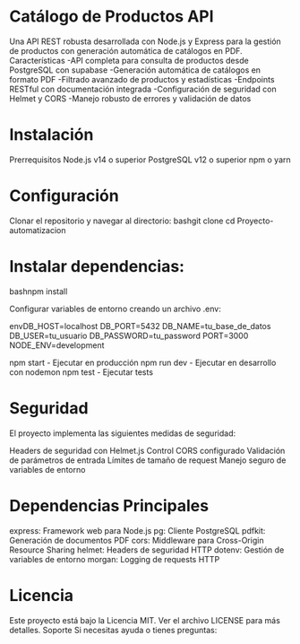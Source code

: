 # Catálogo de Productos API
Una API REST robusta desarrollada con Node.js y Express para la gestión de productos con generación automática de catálogos en PDF.
Características
-API completa para consulta de productos desde PostgreSQL con supabase
-Generación automática de catálogos en formato PDF
-Filtrado avanzado de productos y estadísticas
-Endpoints RESTful con documentación integrada
-Configuración de seguridad con Helmet y CORS
-Manejo robusto de errores y validación de datos
# Instalación
Prerrequisitos
Node.js v14 o superior
PostgreSQL v12 o superior
npm o yarn
# Configuración
Clonar el repositorio y navegar al directorio:
bashgit clone <url-del-repositorio>
cd Proyecto-automatizacion

# Instalar dependencias:

bashnpm install

Configurar variables de entorno creando un archivo .env:

envDB_HOST=localhost
DB_PORT=5432
DB_NAME=tu_base_de_datos
DB_USER=tu_usuario
DB_PASSWORD=tu_password
PORT=3000
NODE_ENV=development

npm start - Ejecutar en producción
npm run dev - Ejecutar en desarrollo con nodemon
npm test - Ejecutar tests

# Seguridad
El proyecto implementa las siguientes medidas de seguridad:

Headers de seguridad con Helmet.js
Control CORS configurado
Validación de parámetros de entrada
Límites de tamaño de request
Manejo seguro de variables de entorno

# Dependencias Principales

express: Framework web para Node.js
pg: Cliente PostgreSQL
pdfkit: Generación de documentos PDF
cors: Middleware para Cross-Origin Resource Sharing
helmet: Headers de seguridad HTTP
dotenv: Gestión de variables de entorno
morgan: Logging de requests HTTP

# Licencia
Este proyecto está bajo la Licencia MIT. Ver el archivo LICENSE para más detalles.
Soporte
Si necesitas ayuda o tienes preguntas:
